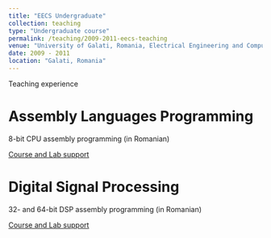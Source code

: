 ```yaml
---
title: "EECS Undergraduate"
collection: teaching
type: "Undergraduate course"
permalink: /teaching/2009-2011-eecs-teaching
venue: "University of Galati, Romania, Electrical Engineering and Computer Science"
date: 2009 - 2011
location: "Galati, Romania"
---
```


Teaching experience

Assembly Languages Programming
===============================

8-bit CPU assembly programming (in Romanian)

 [Course and Lab support](https://github.com/caxenie/cristianaxenie.github.io/raw/master/files/CristianAxenie_Assembly_Programming_Course_Lab.pdf)


Digital Signal Processing
===============================

32- and 64-bit DSP assembly programming (in Romanian)

[Course and Lab support](https://github.com/caxenie/cristianaxenie.github.io/raw/master/files/CristianAxenie_Assembly_Programming_Course_Lab.pdf)
